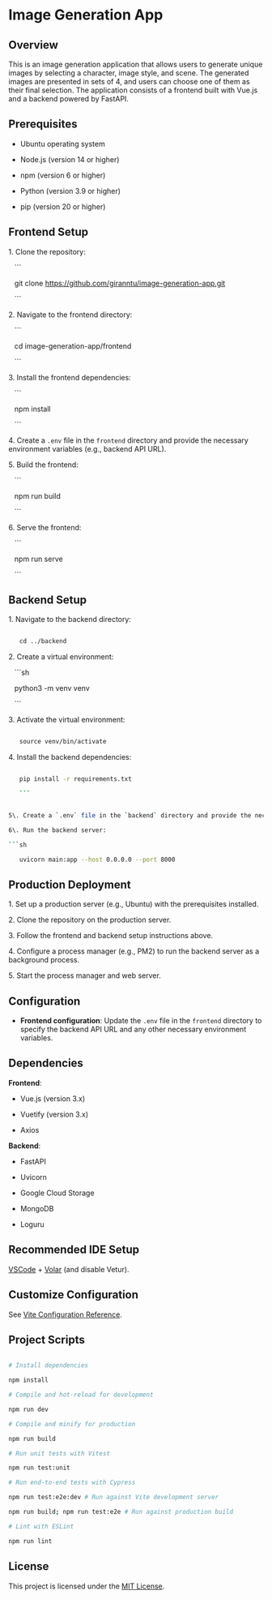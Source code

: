 # Image Generation App

## Overview

This is an image generation application that allows users to generate unique images by selecting a character, image style, and scene. The generated images are presented in sets of 4, and users can choose one of them as their final selection. The application consists of a frontend built with Vue.js and a backend powered by FastAPI.

## Prerequisites

- Ubuntu operating system

- Node.js (version 14 or higher)

- npm (version 6 or higher)

- Python (version 3.9 or higher)

- pip (version 20 or higher)

## Frontend Setup

1\. Clone the repository:

   ```

   git clone https://github.com/giranntu/image-generation-app.git

   ```

2\. Navigate to the frontend directory:

   ```

   cd image-generation-app/frontend

   ```

3\. Install the frontend dependencies:

   ```

   npm install

   ```

4\. Create a `.env` file in the `frontend` directory and provide the necessary environment variables (e.g., backend API URL).

5\. Build the frontend:

   ```

   npm run build

   ```

6\. Serve the frontend:

   ```

   npm run serve

   ```

## Backend Setup

1\. Navigate to the backend directory:

  ```sh

   cd ../backend

  ```


2\. Create a virtual environment:

   ```sh

   python3 -m venv venv

   ```


3\. Activate the virtual environment:

  ```sh

   source venv/bin/activate

```


4\. Install the backend dependencies:

  ```sh

   pip install -r requirements.txt

   ```


5\. Create a `.env` file in the `backend` directory and provide the necessary environment variables (e.g., MongoDB connection URL, Google Cloud Storage bucket name).

6\. Run the backend server:

  ```sh

   uvicorn main:app --host 0.0.0.0 --port 8000

```


## Production Deployment

1\. Set up a production server (e.g., Ubuntu) with the prerequisites installed.

2\. Clone the repository on the production server.

3\. Follow the frontend and backend setup instructions above.

4\. Configure a process manager (e.g., PM2) to run the backend server as a background process.

5\. Start the process manager and web server.

## Configuration

- **Frontend configuration**: Update the `.env` file in the `frontend` directory to specify the backend API URL and any other necessary environment variables.

## Dependencies

**Frontend**:

- Vue.js (version 3.x)

- Vuetify (version 3.x)

- Axios

**Backend**:

- FastAPI

- Uvicorn

- Google Cloud Storage

- MongoDB

- Loguru

## Recommended IDE Setup

[VSCode](https://code.visualstudio.com/) + [Volar](https://marketplace.visualstudio.com/items?itemName=Vue.volar) (and disable Vetur).

## Customize Configuration

See [Vite Configuration Reference](https://vitejs.dev/config/).

## Project Scripts

```sh

# Install dependencies

npm install

# Compile and hot-reload for development

npm run dev

# Compile and minify for production

npm run build

# Run unit tests with Vitest

npm run test:unit

# Run end-to-end tests with Cypress

npm run test:e2e:dev # Run against Vite development server

npm run build; npm run test:e2e # Run against production build

# Lint with ESLint

npm run lint

```

## License

This project is licensed under the [MIT License](LICENSE).

```
